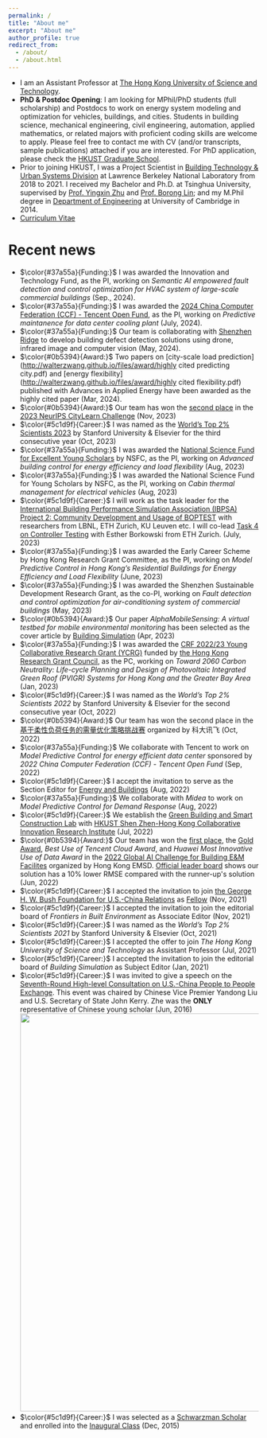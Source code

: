 ```yaml
---
permalink: /
title: "About me"
excerpt: "About me"
author_profile: true
redirect_from: 
  - /about/
  - /about.html
---
```


- I am an Assistant Professor at [The Hong Kong University of Science and Technology](https://hkust.edu.hk/home).
- **PhD & Postdoc Opening**: I am looking for MPhil/PhD students (full scholarship) and Postdocs to work on energy system modeling and optimization for vehicles, buildings, and cities. Students in building science, mechanical engineering, civil engineering, automation, applied mathematics, or related majors with proficient coding skills are welcome to apply. Please feel free to contact me with CV (and/or transcripts, sample publications) attached if you are interested. For PhD application, please check the [HKUST Graduate School](https://pg.ust.hk/prospective-students/home).
- Prior to joining HKUST, I was a Project Scientist in [Building Technology & Urban Systems Division](https://buildings.lbl.gov/) at Lawrence Berkeley National Laboratory from 2018 to 2021. I received my Bachelor and Ph.D. at Tsinghua University, supervised by [Prof. Yingxin Zhu](http://www.arch.tsinghua.edu.cn/info/Building%20Science%20and%20Technology/1825) and [Prof. Borong Lin](http://www.arch.tsinghua.edu.cn/info/Building%20Science%20and%20Technology/1804); and my M.Phil degree in [Department of Engineering](http://www.eng.cam.ac.uk/) at University of Cambridge in 2014.
- [Curriculum Vitae](http://walterzwang.github.io/cv)

Recent news
======
- $\color{#37a55a}{Funding:}$ I was awarded the Innovation and Technology Fund, as the PI, working on *Semantic AI empowered fault detection and control optimization for HVAC system of large-scale commercial buildings* (Sep., 2024).
- $\color{#37a55a}{Funding:}$ I was awarded the [2024 China Computer Federation (CCF) - Tencent Open Fund](https://mp.weixin.qq.com/s/wnXUKGaYNNTtAnZd3-lHlQ), as the PI, working on *Predictive maintanence for data center cooling plant* (July, 2024).
- $\color{#37a55a}{Funding:}$ Our team is collaborating with [Shenzhen Ridge](https://www.szridge.com/#/) to develop building defect detection solutions using drone, infrared image and computer vision (May, 2024).
- $\color{#0b5394}{Award:}$ Two papers on [city-scale load prediction](http://walterzwang.github.io/files/award/highly cited predicting city.pdf) and [energy flexibility](http://walterzwang.github.io/files/award/highly cited flexibility.pdf) published with Advances in Applied Energy have been awarded as the highly cited paper (Mar, 2024).
- $\color{#0b5394}{Award:}$ Our team has won the [second place](https://www.ce.ust.hk/news/prof-zhe-wang-and-wanfu-zheng-win-second-place-citylearn-challenge-2023) in the [2023 NeurIPS CityLearn Challenge](https://www.aicrowd.com/challenges/neurips-2023-citylearn-challenge/problems/control-track-citylearn-challenge) (Nov, 2023)
- $\color{#5c1d9f}{Career:}$ I was named as the [World’s Top 2% Scientists 2023](https://mp.weixin.qq.com/s/GBeXIMKf6DEaL_Kl-LwTZQ) by Stanford University & Elsevier for the third consecutive year (Oct, 2023)
- $\color{#37a55a}{Funding:}$ I was awarded the [National Science Fund for Excellent Young Scholars](https://seng.hkust.edu.hk/news/20230915/prof-wang-zhe-and-prof-yang-jiachuan-named-excellent-young-scientists-national-natural-science-foundation-china) by NSFC, as the PI, working on *Advanced building control for energy efficiency and load flexibility* (Aug, 2023)
- $\color{#37a55a}{Funding:}$ I was awarded the National Science Fund for Young Scholars by NSFC, as the PI, working on *Cabin thermal management for electrical vehicles* (Aug, 2023)
- $\color{#5c1d9f}{Career:}$ I will work as the task leader for the [International Building Performance Simulation Association (IBPSA) Project 2: Community Development and Usage of BOPTEST](https://ibpsa.github.io/project1-boptest/ibpsa/index.html) with researchers from LBNL, ETH Zurich, KU Leuven etc. I will co-lead [Task 4 on Controller Testing](https://ibpsa.github.io/project1-boptest/ibpsa/project/workplan/) with Esther Borkowski from ETH Zurich. (July, 2023)
- $\color{#37a55a}{Funding:}$ I was awarded the Early Career Scheme by Hong Kong Research Grant Committee, as the PI, working on *Model Predictive Control in Hong Kong’s Residential Buildings for Energy Efficiency and Load Flexibility* (June, 2023)
- $\color{#37a55a}{Funding:}$ I was awarded the Shenzhen Sustainable Development Research Grant, as the co-PI, working on *Fault detection and control optimization for air-conditioning system of commercial buildings* (May, 2023)
- $\color{#0b5394}{Award:}$ Our paper *AlphaMobileSensing: A virtual testbed for mobile environmental monitoring* has been selected as the cover article by [Building Simulation](https://www.springer.com/journal/12273) (Apr, 2023)
- $\color{#37a55a}{Funding:}$ I was awarded the [CRF 2022/23 Young Collaborative Research Grant (YCRG)](https://seng.hkust.edu.hk/news/20230210/four-professors-awarded-grants-rgc-collaborative-research-fund-202223) funded by [the Hong Kong Research Grant Council](https://www.ugc.edu.hk/eng/rgc/funding_opport/crf/funded%20research/22-23.html), as the PC, working on *Toward 2060 Carbon Neutrality: Life-cycle Planning and Design of Photovoltaic Integrated Green Roof (PVIGR) Systems for Hong Kong and the Greater Bay Area* (Jan, 2023)
- $\color{#5c1d9f}{Career:}$ I was named as the *World’s Top 2% Scientists 2022* by Stanford University & Elsevier for the second consecutive year (Oct, 2022)
- $\color{#0b5394}{Award:}$ Our team has won the second place in the [基于柔性负荷任务的需量优化策略挑战赛](https://challenge.xfyun.cn/topic/info?type=demand-optimization&option=ssgy) organized by 科大讯飞 (Oct, 2022)
- $\color{#37a55a}{Funding:}$ We collaborate with Tencent to work on *Model Predictive Control for energy efficient data center* sponsored by *2022 China Computer Federation (CCF) - Tencent Open Fund* (Sep, 2022)
- $\color{#5c1d9f}{Career:}$ I accept the invitation to serve as the Section Editor for [Energy and Buildings](https://www.sciencedirect.com/journal/energy-and-buildings/about/editorial-board) (Aug, 2022)
- $\color{#37a55a}{Funding:}$ We collaborate with *Midea* to work on *Model Predictive Control for Demand Response* (Aug, 2022) 
- $\color{#5c1d9f}{Career:}$ We establish the [Green Building and Smart Construction Lab](https://hkust.shciri.cn/research/platform/288.html) with [HKUST Shen Zhen-Hong Kong Collaborative Innovation Research Institute](https://hkust.shciri.cn/) (Jul, 2022)
- $\color{#0b5394}{Award:}$ Our team has won the [first place](https://www.ce.ust.hk/news/team-led-prof-zhe-wang-receives-awards-global-ai-challenge-competition), the [Gold Award](http://walterzwang.github.io/files/2022EMSDAIChallenge.pdf), *Best Use of Tencent Cloud Award*, and *Huawei Most Innovative Use of Data Award* in the [2022 Global AI Challenge for Building E&M Facilites](https://www.globalaichallenge.com/en/home) organized by Hong Kong EMSD. [Official leader board](https://globalaichallenge.com/competition/result_details/leaderboard-en.pdf) shows our solution has a 10% lower RMSE compared with the runner-up's solution (Jun, 2022)
- $\color{#5c1d9f}{Career:}$ I accepted the invitation to join [the George H. W. Bush Foundation for U.S.-China Relations](https://bushchinafoundation.org/) as [Fellow](http://walterzwang.github.io/files/BushFoundationFellow.pdf) (Nov, 2021)
- $\color{#5c1d9f}{Career:}$ I accepted the invitation to join the editorial board of *Frontiers in Built Environment* as Associate Editor (Nov, 2021)
- $\color{#5c1d9f}{Career:}$ I was named as the *World’s Top 2% Scientists 2021* by Stanford University & Elsevier (Oct, 2021)
- $\color{#5c1d9f}{Career:}$ I accepted the offer to join *The Hong Kong University of Science and Technology* as Assistant Professor (Jul, 2021)
- $\color{#5c1d9f}{Career:}$ I accepted the invitation to join the editorial board of *Building Simulation* as Subject Editor (Jan, 2021)
- $\color{#5c1d9f}{Career:}$ I was invited to give a speech on the [Seventh-Round High-level Consultation on U.S.-China People to People Exchange](https://www.tsinghua.edu.cn/info/1756/71634.htm). This event was chaired by Chinese Vice Premier Yandong Liu and U.S. Secretary of State John Kerry. Zhe was the **ONLY** representative of Chinese young scholar (Jun, 2016)<br/><img src='/images/PeopleToPeopleExchange.png' width='800'>
- $\color{#5c1d9f}{Career:}$ I was selected as a [Schwarzman Scholar](http://en.sc.tsinghua.edu.cn/) and enrolled into the [Inaugural Class](https://www.nytimes.com/2016/01/11/business/dealbook/schwarzman-scholars-announces-inaugural-class-to-study-in-china.html) (Dec, 2015)
